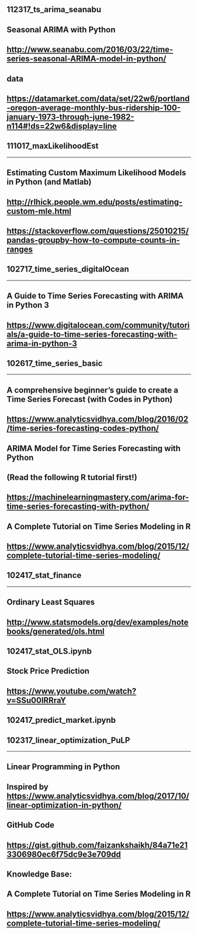 

## 112317_ts_arima_seanabu
## Seasonal ARIMA with Python
## http://www.seanabu.com/2016/03/22/time-series-seasonal-ARIMA-model-in-python/
## data
## https://datamarket.com/data/set/22w6/portland-oregon-average-monthly-bus-ridership-100-january-1973-through-june-1982-n114#!ds=22w6&display=line

## 111017_maxLikelihoodEst
---
## Estimating Custom Maximum Likelihood Models in Python (and Matlab)
## http://rlhick.people.wm.edu/posts/estimating-custom-mle.html
## https://stackoverflow.com/questions/25010215/pandas-groupby-how-to-compute-counts-in-ranges


## 102717_time_series_digitalOcean
---
## A Guide to Time Series Forecasting with ARIMA in Python 3
## https://www.digitalocean.com/community/tutorials/a-guide-to-time-series-forecasting-with-arima-in-python-3


## 102617_time_series_basic
---
## A comprehensive beginner’s guide to create a Time Series Forecast (with Codes in Python)
## https://www.analyticsvidhya.com/blog/2016/02/time-series-forecasting-codes-python/

## ARIMA Model for Time Series Forecasting with Python 
## (Read the following R tutorial first!)
## https://machinelearningmastery.com/arima-for-time-series-forecasting-with-python/
## A Complete Tutorial on Time Series Modeling in R
## https://www.analyticsvidhya.com/blog/2015/12/complete-tutorial-time-series-modeling/

## 102417_stat_finance
---
## Ordinary Least Squares
## http://www.statsmodels.org/dev/examples/notebooks/generated/ols.html
## 102417_stat_OLS.ipynb
## Stock Price Prediction
## https://www.youtube.com/watch?v=SSu00IRRraY
## 102417_predict_market.ipynb

## 102317_linear_optimization_PuLP
---
## Linear Programming in Python
## Inspired by https://www.analyticsvidhya.com/blog/2017/10/linear-optimization-in-python/
## GitHub Code
## https://gist.github.com/faizankshaikh/84a71e213306980ec6f75dc9e3e709dd

## Knowledge Base:
## A Complete Tutorial on Time Series Modeling in R
## https://www.analyticsvidhya.com/blog/2015/12/complete-tutorial-time-series-modeling/


 